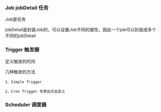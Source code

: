 


### Job jobDetail 任务

Job是任务

jobDetail是封装Job的，可以设置Job不同的属性，因此一个job可以封装成多个不同的jobDetail

### Trigger 触发器

定义触发的时间

几种触发的方法
```text
1、Simple Trigger

2、Cron Trigger 写表达式去定义

```

### Scheduler 调度器








